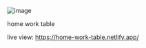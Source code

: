 ![image](https://github.com/bunyodzaripov/table/assets/111201762/05175e3f-36ec-4cac-b64e-12e4252fb2f7)

home work table

live view:
https://home-work-table.netlify.app/
